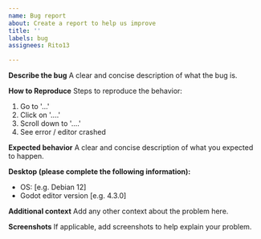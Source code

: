```yaml
---
name: Bug report
about: Create a report to help us improve
title: ''
labels: bug
assignees: Rito13

---
```


**Describe the bug**
A clear and concise description of what the bug is.

**How to Reproduce**
Steps to reproduce the behavior:
1. Go to '...'
2. Click on '....'
3. Scroll down to '....'
4. See error / editor crashed 

**Expected behavior**
A clear and concise description of what you expected to happen.

**Desktop (please complete the following information):**
 - OS: [e.g. Debian 12]
 - Godot editor version [e.g. 4.3.0]

**Additional context**
Add any other context about the problem here.

**Screenshots**
If applicable, add screenshots to help explain your problem.
